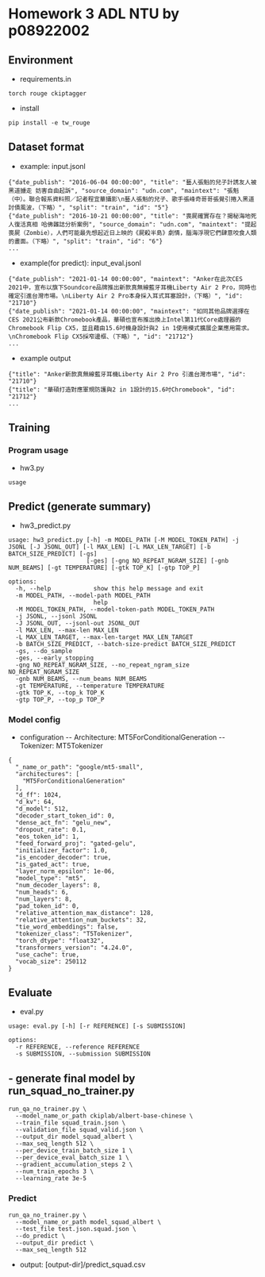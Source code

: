 # Homework 3 ADL NTU by p08922002

## Environment
- requirements.in
```
torch rouge ckiptagger
```

- install
```
pip install -e tw_rouge
```

## Dataset format
- example: input.jsonl
```
{"date_publish": "2016-06-04 00:00:00", "title": "藝人張魁的兒子計誘友人被黑道擄走 妨害自由起訴", "source_domain": "udn.com", "maintext": "張魁（中）。聯合報系資料照／記者程宜華攝影\n藝人張魁的兒子、歌手張峰奇哥哥張覺引捲入黑道討債風波，（下略）", "split": "train", "id": "5"}
{"date_publish": "2016-10-21 00:00:00", "title": "喪屍確實存在？揭秘海地死人復活真相 哈佛雜誌分析案例", "source_domain": "udn.com", "maintext": "提起喪屍（Zombie），人們可能最先想起近日上映的《屍殺半島》劇情，腦海浮現它們肆意咬食人類的畫面。（下略）", "split": "train", "id": "6"}
...
```
- example(for predict): input_eval.jsonl
```
{"date_publish": "2021-01-14 00:00:00", "maintext": "Anker在此次CES 2021中，宣布以旗下Soundcore品牌推出新款真無線藍牙耳機Liberty Air 2 Pro，同時也確定引進台灣市場。\nLiberty Air 2 Pro本身採入耳式耳塞設計，（下略）", "id": "21710"}
{"date_publish": "2021-01-14 00:00:00", "maintext": "如同其他品牌選擇在CES 2021公布新款Chromebook產品，華碩也宣布推出換上Intel第11代Core處理器的Chromebook Flip CX5，並且藉由15.6吋機身設計與2 in 1使用模式擴展企業應用需求。\nChromebook Flip CX5採窄邊框、（下略）", "id": "21712"}
...
```

- example output
```
{"title": "Anker新款真無線藍牙耳機Liberty Air 2 Pro 引進台灣市場", "id": "21710"}
{"title": "華碩打造對應軍規防護與2 in 1設計的15.6吋Chromebook", "id": "21712"}
...
```


## Training
### Program usage
- hw3.py
```
usage
``` 


## Predict (generate summary)
- hw3_predict.py
```
usage: hw3_predict.py [-h] -m MODEL_PATH [-M MODEL_TOKEN_PATH] -j JSONL [-J JSONL_OUT] [-l MAX_LEN] [-L MAX_LEN_TARGET] [-b BATCH_SIZE_PREDICT] [-gs]
                      [-ges] [-gng NO_REPEAT_NGRAM_SIZE] [-gnb NUM_BEAMS] [-gt TEMPERATURE] [-gtk TOP_K] [-gtp TOP_P]

options:
  -h, --help            show this help message and exit
  -m MODEL_PATH, --model-path MODEL_PATH
                        help
  -M MODEL_TOKEN_PATH, --model-token-path MODEL_TOKEN_PATH
  -j JSONL, --jsonl JSONL
  -J JSONL_OUT, --jsonl-out JSONL_OUT
  -l MAX_LEN, --max-len MAX_LEN
  -L MAX_LEN_TARGET, --max-len-target MAX_LEN_TARGET
  -b BATCH_SIZE_PREDICT, --batch-size-predict BATCH_SIZE_PREDICT
  -gs, --do_sample
  -ges, --early_stopping
  -gng NO_REPEAT_NGRAM_SIZE, --no_repeat_ngram_size NO_REPEAT_NGRAM_SIZE
  -gnb NUM_BEAMS, --num_beams NUM_BEAMS
  -gt TEMPERATURE, --temperature TEMPERATURE
  -gtk TOP_K, --top_k TOP_K
  -gtp TOP_P, --top_p TOP_P
```

### Model config
- configuration
-- Architecture: MT5ForConditionalGeneration
-- Tokenizer: MT5Tokenizer
```
{
  "_name_or_path": "google/mt5-small",
  "architectures": [
    "MT5ForConditionalGeneration"
  ],
  "d_ff": 1024,
  "d_kv": 64,
  "d_model": 512,
  "decoder_start_token_id": 0,
  "dense_act_fn": "gelu_new",
  "dropout_rate": 0.1,
  "eos_token_id": 1,
  "feed_forward_proj": "gated-gelu",
  "initializer_factor": 1.0,
  "is_encoder_decoder": true,
  "is_gated_act": true,
  "layer_norm_epsilon": 1e-06,
  "model_type": "mt5",
  "num_decoder_layers": 8,
  "num_heads": 6,
  "num_layers": 8,
  "pad_token_id": 0,
  "relative_attention_max_distance": 128,
  "relative_attention_num_buckets": 32,
  "tie_word_embeddings": false,
  "tokenizer_class": "T5Tokenizer",
  "torch_dtype": "float32",
  "transformers_version": "4.24.0",
  "use_cache": true,
  "vocab_size": 250112
}
```

## Evaluate
- eval.py
```
usage: eval.py [-h] [-r REFERENCE] [-s SUBMISSION]

options:
  -r REFERENCE, --reference REFERENCE
  -s SUBMISSION, --submission SUBMISSION  
```

## - generate final model by run_squad_no_trainer.py
```shell
run_qa_no_trainer.py \
  --model_name_or_path ckiplab/albert-base-chinese \
  --train_file squad_train.json \
  --validation_file squad_valid.json \
  --output_dir model_squad_albert \
  --max_seq_length 512 \
  --per_device_train_batch_size 1 \
  --per_device_eval_batch_size 1 \
  --gradient_accumulation_steps 2 \
  --num_train_epochs 3 \
  --learning_rate 3e-5
```
### Predict
```shell
run_qa_no_trainer.py \
  --model_name_or_path model_squad_albert \
  --test_file test.json.squad.json \
  --do_predict \
  --output_dir predict \
  --max_seq_length 512
```
- output: \[output-dir\]/predict_squad.csv
  
  
